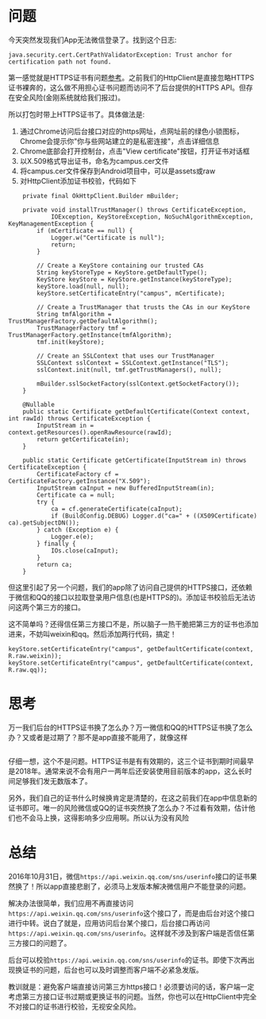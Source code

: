 [Tag]: android

# 问题
今天突然发现我们App无法微信登录了。找到这个日志:

```
java.security.cert.CertPathValidatorException: Trust anchor for certification path not found.
```

第一感觉就是HTTPS证书有问题[参考][ref]。之前我们的HttpClient是直接忽略HTTPS证书裸奔的，这么做不用担心证书问题而访问不了后台提供的HTTPS API。但存在安全风险(金刚系统就给我们报过)。

所以打包时带上HTTPS证书了。具体做法是: 

1. 通过Chrome访问后台接口对应的https网址，点网址前的绿色小锁图标，Chrome会提示你"你与些网站建立的是私密连接"，点击详细信息
2. Chrome底部会打开控制台，点击"View certificate"按钮，打开证书对话框
3. 以X.509格式导出证书，命名为campus.cer文件
4. 将campus.cer文件保存到Android项目中，可以是assets或raw
5. 对HttpClient添加证书校验，代码如下

```
    private final OkHttpClient.Builder mBuilder;

    private void installTrustManager() throws CertificateException,
            IOException, KeyStoreException, NoSuchAlgorithmException, KeyManagementException {
        if (mCertificate == null) {
            Logger.w("Certificate is null");
            return;
        }

        // Create a KeyStore containing our trusted CAs
        String keyStoreType = KeyStore.getDefaultType();
        KeyStore keyStore = KeyStore.getInstance(keyStoreType);
        keyStore.load(null, null);
        keyStore.setCertificateEntry("campus", mCertificate);

        // Create a TrustManager that trusts the CAs in our KeyStore
        String tmfAlgorithm = TrustManagerFactory.getDefaultAlgorithm();
        TrustManagerFactory tmf = TrustManagerFactory.getInstance(tmfAlgorithm);
        tmf.init(keyStore);

        // Create an SSLContext that uses our TrustManager
        SSLContext sslContext = SSLContext.getInstance("TLS");
        sslContext.init(null, tmf.getTrustManagers(), null);

        mBuilder.sslSocketFactory(sslContext.getSocketFactory());
    }

    @Nullable
    public static Certificate getDefaultCertificate(Context context, int rawId) throws CertificateException {
        InputStream in = context.getResources().openRawResource(rawId);
        return getCertificate(in);
    }

    public static Certificate getCertificate(InputStream in) throws CertificateException {
        CertificateFactory cf = CertificateFactory.getInstance("X.509");
        InputStream caInput = new BufferedInputStream(in);
        Certificate ca = null;
        try {
            ca = cf.generateCertificate(caInput);
            if (BuildConfig.DEBUG) Logger.d("ca=" + ((X509Certificate) ca).getSubjectDN());
        } catch (Exception e) {
            Logger.e(e);
        } finally {
            IOs.close(caInput);
        }
        return ca;
    }

```

但这里引起了另一个问题，我们的app除了访问自己提供的HTTPS接口，还依赖于微信和QQ的接口以拉取登录用户信息(也是HTTPS的)。添加证书校验后无法访问这两个第三方的接口。

这不简单吗？还得信任第三方接口不是，所以脑子一热干脆把第三方的证书也添加进来，不妨叫weixin和qq。然后添加两行代码，搞定！

```
keyStore.setCertificateEntry("campus", getDefaultCertificate(context, R.raw.weixin));
keyStore.setCertificateEntry("campus", getDefaultCertificate(context, R.raw.qq));
```

# 思考
万一我们后台的HTTPS证书换了怎么办？万一微信和QQ的HTTPS证书换了怎么办？又或者是过期了？那不是app直接不能用了，就像这样

![]()

仔细一想，这个不是问题。HTTPS证书是有有效期的，这三个证书到期时间最早是2018年。通常来说不会有用户一两年后还安装使用目前版本的app，这么长时间足够我们发无数版本了。

另外，我们自己的证书什么时候换肯定是清楚的，在这之前我们在app中信息新的证书即可。唯一的风险微信或QQ的证书突然换了怎么办？不过看有效期，估计他们也不会马上换，这得影响多少应用啊。所以认为没有风险

# 总结
2016年10月31日，微信`https://api.weixin.qq.com/sns/userinfo`接口的证书果然换了！所以app直接悲剧了，必须马上发版本解决微信用户不能登录的问题。

解决办法很简单，我们应用不再直接访问`https://api.weixin.qq.com/sns/userinfo`这个接口了，而是由后台对这个接口进行中转。说白了就是，应用访问后台某个接口，后台接口再访问`https://api.weixin.qq.com/sns/userinfo`。这样就不涉及到客户端是否信任第三方接口的问题了。

后台可以校验`https://api.weixin.qq.com/sns/userinfo`的证书。即使下次再出现换证书的问题，后台也可以及时调整而客户端不必紧急发版。

教训就是：避免客户端直接访问第三方https接口！必须要访问的话，客户端一定考虑第三方接口证书过期或更换证书的问题。当然，你也可以在HttpClient中完全不对接口的证书进行校验，无视安全风险。


[ref]: http://stackoverflow.com/questions/6825226/trust-anchor-not-found-for-android-ssl-connection
